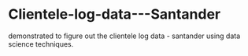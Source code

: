 # Clientele-log-data---Santander
demonstrated to figure out the clientele log data - santander using data science techniques.
